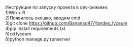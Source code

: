Инструкция по запуску проекта в dev-режиме:<br />
1)Win + R<br />
2)Появилось окошко, вводим cmd<br />
3)git clone https://github.com/Bananad47/Yandex_lyceum<br />
4)pip install requirements.txt<br />
5)cd lyceum<br />
6)python manage.py runserver<br />
